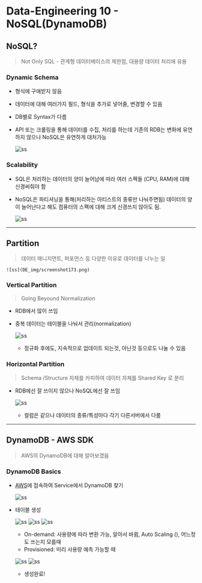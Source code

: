 # Data-Engineering 10 - NoSQL(DynamoDB)

## NoSQL?
> Not Only SQL - 관계형 데이터베이스의 제한점, 대용량 데이터 처리에 유용

### Dynamic Schema
- 형식에 구애받지 않음
- 데이터에 대해 여러가지 필드, 형식을 추가로 넣어줄, 변경할 수 있음
- DB별로 Syntax가 다름
- API 또는 크롤링을 통해 데이터를 수집, 처리를 하는데 기존의 RDB는 변화에 유연하지 않으나 NoSQL은 유연하게 대처가능
  
    ![ss](DE_img/screenshot171.png)

### Scalability
- SQL은 처리하는 데이터의 양이 늘어남에 따라 여러 스펙들 (CPU, RAM)에 대해 신경써줘야 함
- NoSQL은 파티셔닝을 통해(처리하는 아티스트의 종류만 나눠주면됨) 데이터의 양이 늘어난다고 해도 컴퓨터의 스펙에 대해 크게 신경쓰지 않아도 됨. 

    ![ss](DE_img/screenshot172.png)

---

## Partition
> 데이터 매니지먼트, 퍼포먼스 등 다양한 이유로 데이터를 나누는 일

    ![ss](DE_img/screenshot173.png)

### Vertical Partition
> Going Beyound Normalization

- RDB에서 많이 쓰임
- 중복 데이터는 테이블을 나눠서 관리(normalization)

    ![ss](DE_img/screenshot174.png)
    - 정규화 후에도, 지속적으로 업데이트 되는것, 아닌것 등으로도 나눌 수 있음

### Horizontal Partition
> Schema /Structure 자체를 카피하여 데이터 자체를 Shared Key 로 분리

- RDB에선 잘 쓰이지 않으나 NoSQL에선 잘 쓰임

    ![ss](DE_img/screenshot175.png)
    - 컬럼은 같으나 데이터의 종류/특성마다 각기 다른서버에서 다룸
  
---

## DynamoDB - AWS SDK 
> AWS의 DynamoDB에 대해 알아보겠음

### DynamoDB Basics
- [AWS](https://us-east-2.console.aws.amazon.com/console/home?region=us-east-2)에 접속하여 Service에서 DynamoDB 찾기

    ![ss](DE_img/screenshot176.png)

- 테이블 생성

    ![ss](DE_img/screenshot177.png)
    ![ss](DE_img/screenshot178.png)
    ![ss](DE_img/screenshot179.png)
    - On-demand: 사용량에 따라 변환 가능, 알아서 바뀜, Auto Scaling (), 어느정도 쓰는지 모를때
    - Provisioned: 미리 사용량 예측 가능할 때

    ![ss](DE_img/screenshot180.png)
    ![ss](DE_img/screenshot181.png)
    - 생성완료!






